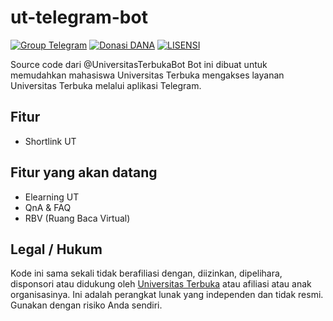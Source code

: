 # ut-telegram-bot

[![Group Telegram](https://img.shields.io/badge/Telegram-Group-blue.svg)](https://t.me/UniversitasTerbuka)
[![Donasi DANA](https://img.shields.io/badge/Donasi-DANA-blue)](https://link.dana.id/qr/1lw2r12r)
[![LISENSI](https://img.shields.io/github/license/hexatester/ut-telegram-bot)](https://github.com/hexatester/ut-telegram-bot/blob/master/LISENSI)

Source code dari @UniversitasTerbukaBot
Bot ini dibuat untuk memudahkan mahasiswa Universitas Terbuka mengakses layanan Universitas Terbuka melalui aplikasi Telegram.

## Fitur

- Shortlink UT

## Fitur yang akan datang

- Elearning UT
- QnA & FAQ
- RBV (Ruang Baca Virtual)

## Legal / Hukum

Kode ini sama sekali tidak berafiliasi dengan, diizinkan, dipelihara, disponsori atau didukung oleh [Universitas Terbuka](https://ut.ac.id/) atau afiliasi atau anak organisasinya. Ini adalah perangkat lunak yang independen dan tidak resmi. Gunakan dengan risiko Anda sendiri.
